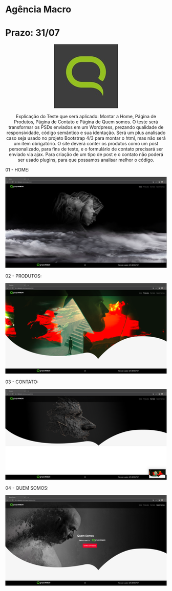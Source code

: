 # Agência Macro

# Prazo: 31/07
<p align="center">
<img src="./imgReadme/logoMacro.jpeg">
</p>
<p align="center">
Explicação do Teste que será aplicado: 
Montar a Home, Página de Produtos, Página de Contato e Página de Quem somos.
O teste será transformar os PSDs enviados em um Wordpress, prezando qualidade de responsividade, código semântico e sua identação. Será um plus analisado caso seja usado no projeto Bootstrap 4/3 para montar o html, mas não será um item obrigatório.
O site deverá conter os produtos como um post personalizado, para fins de teste, e o formulário de contato precisará ser enviado via ajax. Para criação de um tipo de post e o contato não poderá ser usado plugins, para que possamos analisar melhor o código. 
<p>
01 - HOME:
<p align="center">
<img src="./imgReadme/01.png">
</p>

02 - PRODUTOS:
<p align="center">
<img src="./imgReadme/02.png">
</p>

03 - CONTATO:
<p align="center">
<img src="./imgReadme/03.png">
</p>

04 - QUEM SOMOS:
<p align="center">
<img src="./imgReadme/04.png">
</p>
